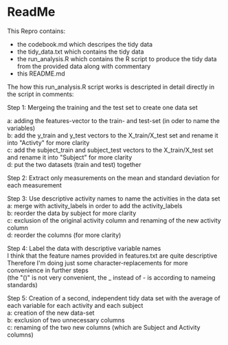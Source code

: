 # ReadMe

This Repro contains:

* the codebook.md which descripes the tidy data
* the tidy_data.txt which contains the tidy data
* the run_analysis.R which contains the R script to produce the tidy data from the provided data along with commentary
* this README.md 

The how this run_analysis.R script works is descripted in detail directly in the script in comments:

Step 1: Mergeing the training and the test set to create one data set

a: adding the features-vector to the train- and test-set (in oder to name the variables)  
b: add the y_train and y_test vectors to the X_train/X_test set and rename it into "Activty" for more clarity  
c: add the subject_train and subject_test vectors to the X_train/X_test set  and rename it into "Subject" for more clarity  
d: put the two datasets (train and test) together  

Step 2: Extract only measurements on the mean and standard deviation for each measurement  

Step 3: Use descriptive activity names to name the activities in the data set  
a: merge with activity_labels in order to add the activity_labels  
b: reorder the data by subject for more clarity  
c: exclusion of the original activity column and renaming of the new activity column  
d: reorder the columns (for more clarity)  

Step 4: Label the data with descriptive variable names  
I think that the feature names provided in features.txt are quite descriptive  
Therefore I'm doing just some character-replacements for more convenience in further steps  
(the "()" is not very convenient, the _ instead of - is according to nameing standards)  

Step 5: Creation of a second, independent tidy data set with the average of each variable for each activity and each subject  
a: creation of the new data-set  
b: exclusion of two unnecessary columns  
c: renaming of the two new columns (which are Subject and Activity columns)  
